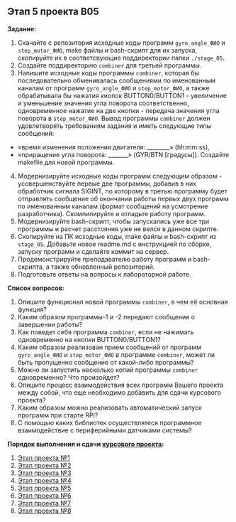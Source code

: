 ## Этап 5 проекта В05

__Задание:__  
1. Скачайте с репозитория исходные коды программ `gyro_angle_ФИО` и `step_motor_ФИО`, make файлы и bash-скрипт для их запуска, скопируйте их в соответсвующие поддиректории папки `./stage_05`.
2. Создайте поддиректорию `combiner` для третьей программы.
3. Напишите исходные коды программы `combiner`, которая бы последовательно обменивалась сообщениями по именованным каналам от программ `gyro_angle_ФИО` и `step_motor_ФИО`, а также обрабатывала бы нажатия кнопок BUTTON0/BUTTON1 - увеличение и уменьшение значения угла поворота соответственно, одновременное нажатие на две кнопки - передача значения угла поворота в `step_motor_ФИО`. Вывод программы `combiner` должен удовлетворять требованиям задания и иметь следующие типы сообщений:
* «время изменения положения двигателя: ________» (hh:mm:ss), 
* «приращение угла поворота: _______» (GYR/BTN:[градусы]).
Создайте makefile для новой программы.
4. Модернизируйте исходные коды программ следующим образом - усовершенствуйте первые две программы, добавив в них обработчик сигнала SIGINT, по которому в третью программу будет отправлять сообщение об окончании работы первых двух программ по именованным каналам (формат сообщений на усмотрение разработчика). Скомпилируйте и отладьте работу программ.
5. Модернизируйте bash-скрипт, чтобы запускались уже все три программы и расчет расстояния уже не велся в данном скрипте.
6. Скопируйте на ПК исходные коды, make файлы и bash-скрипт из `stage_05`. Добавьте новое readme.md с инструкцией по сборке, запуску программ и сделайте коммит на сервер.
7. Продемонстрируйте преподавателю работу программ и bash-скрипта, а также обновленный репозиторий.
8. Подготовьте ответы на вопросы к лабораторной работе.

__Список вопросов:__
1. Опишите функционал новой программы `combiner`, в чем её основная функция?
2. Каким образом программы-1 и -2 передают сообщения о завершении работы?
3. Как поведет себя программа `combiner`, если не нажимать одновременно на кнопки BUTTON0/BUTTON1?
4. Каким образом реализован прием сообщений от программ `gyro_angle_ФИО` и `step_motor_ФИО` в программе `combiner`, может ли быть пропущенно сообщение от какой-либо программы?
5. Можно ли запустить несколько копий программы `combiner` одновременно? Что произойдет?
6. Опишите процесс взаимодействия всех программ Вашего проекта между собой, что еще необходимо добавить для сдачи курсового проекта?
7. Каким образом можно реализовать автоматический запуск программ при старте RPi?
8. С помощью каких библиотек осуществлятеся программное взаимодействие с периферийными датчиками системы?

__Порядок выполнения и сдачи [курсового проекта](var_05_task.md):__
1. [Этап проекта №1](var_05_stage_01.md)
2. [Этап проекта №2](var_05_stage_02.md)
3. [Этап проекта №3](var_05_stage_03.md)
4. [Этап проекта №4](var_05_stage_04.md)
5. [Этап проекта №5](var_05_stage_05.md)
6. [Этап проекта №6](var_05_stage_06.md)
7. [Этап проекта №7](var_05_stage_07.md)
8. [Этап проекта №8](var_05_stage_08.md)


